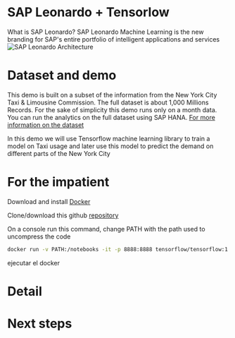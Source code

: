 # SAP Leonardo + Tensorlow

What is SAP Leonardo?
SAP Leonardo Machine Learning is the new branding for SAP's entire portfolio of intelligent applications and services
![SAP Leonardo Architecture](https://blogs.sap.com/wp-content/uploads/2018/01/Hierarchy-1.1.png)

# Dataset and demo

This demo is built on a subset of the information from the New York City Taxi & Limousine Commission. The full dataset is about 1,000 Millions Records. For the sake of simplicity this demo runs only on a month data. You can run the analytics on the full dataset using SAP HANA. [For more information on the dataset](http://www.nyc.gov/html/tlc/html/about/trip_record_data.shtml)

In this demo we will use Tensorflow machine learning library to train a model on Taxi usage and later use this model to predict the demand on different parts of the New York City

# For the impatient
Download and install [Docker](https://www.docker.com/community-edition)

Clone/download this github [repository](https://github.com/tpasensio/sapleonardo/archive/master.zip)

On a console run this command, change PATH with the path used to uncompress the code

```bash
docker run -v PATH:/notebooks -it -p 8888:8888 tensorflow/tensorflow:1.4.0
```
ejecutar el docker

# Detail

# Next steps


